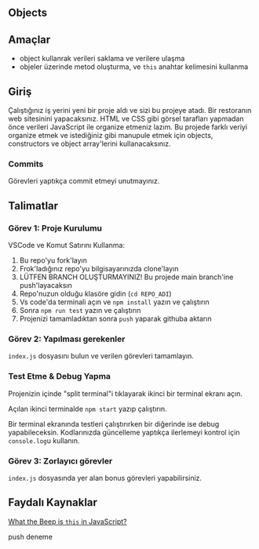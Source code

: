 ## Objects

## Amaçlar

- object kullanrak verileri saklama ve verilere ulaşma
- objeler üzerinde metod oluşturma, ve `this` anahtar kelimesini kullanma

## Giriş

Çalıştığınız iş yerini yeni bir proje aldı ve sizi bu projeye atadı. Bir restoranın web sitesinini yapacaksınız. HTML ve CSS gibi görsel tarafları yapmadan önce verileri JavaScript ile organize etmeniz lazım. Bu projede farklı veriyi organize etmek ve istediğiniz gibi manupule etmek için objects, constructors ve object array'lerini kullanacaksınız.

### Commits

Görevleri yaptıkça commit etmeyi unutmayınız.

## Talimatlar

### Görev 1: Proje Kurulumu

VSCode ve Komut Satırını Kullanma:

1. Bu repo'yu fork'layın
2. Frok'ladığınız repo'yu bilgisayarınızda clone'layın
3. LÜTFEN BRANCH OLUŞTURMAYINIZ! Bu projede main branch'ine push'layacaksın
4. Repo'nuzun olduğu klasöre gidin (`cd REPO_ADI`)
5. Vs code'da terminali açın ve `npm install` yazın ve çalıştırın
6. Sonra `npm run test` yazın ve çalıştırın
7. Projenizi tamamladıktan sonra `push` yaparak githuba aktarın

### Görev 2: Yapılması gerekenler

`index.js` dosyasını bulun ve verilen görevleri tamamlayın.

### Test Etme & Debug Yapma

Projenizin içinde "split terminal"i tıklayarak ikinci bir terminal ekranı açın.

Açılan ikinci terminalde `npm start` yazıp çalıştırın.

Bir terminal ekranında testleri çalıştırırken bir diğerinde ise debug yapabileceksin. Kodlarınızda güncelleme yaptıkça ilerlemeyi kontrol için `console.log`u kullanın.

### Görev 3: Zorlayıcı görevler

`index.js` dosyasında yer alan bonus görevleri yapabilirsiniz.

## Faydalı Kaynaklar

[What the Beep is `this` in JavaScript?](https://dev.to/brityhemming/what-the-beep-is-this-in-javascript-483o)

push deneme
